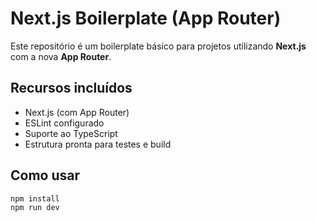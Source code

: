 # Next.js Boilerplate (App Router)

Este repositório é um boilerplate básico para projetos utilizando **Next.js** com a nova **App Router**.

## Recursos incluídos

- Next.js (com App Router)
- ESLint configurado
- Suporte ao TypeScript
- Estrutura pronta para testes e build

## Como usar

```bash
npm install
npm run dev
